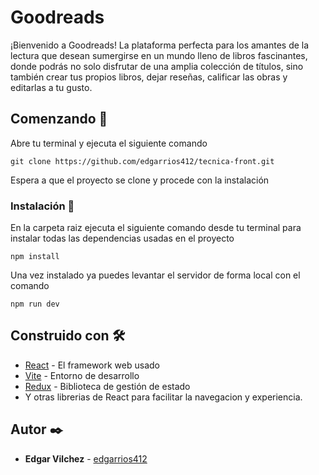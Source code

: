 # Goodreads

¡Bienvenido a Goodreads! La plataforma perfecta para los amantes de la lectura que desean sumergirse en un mundo lleno de libros fascinantes, donde podrás no solo disfrutar de una amplia colección de títulos, sino también crear tus propios libros, dejar reseñas, calificar las obras y editarlas a tu gusto.

## Comenzando 🚀

Abre tu terminal y ejecuta el siguiente comando

```
git clone https://github.com/edgarrios412/tecnica-front.git
```

Espera a que el proyecto se clone y procede con la instalación

### Instalación 🔧

En la carpeta raiz ejecuta el siguiente comando desde tu terminal para instalar todas las dependencias usadas en el proyecto

```
npm install
```

Una vez instalado ya puedes levantar el servidor de forma local con el comando

```
npm run dev
```

## Construido con 🛠️

* [React](https://react.dev/blog/2023/03/16/introducing-react-dev) - El framework web usado
* [Vite](https://vitejs.dev/guide/assets.html) - Entorno de desarrollo
* [Redux](https://es.redux.js.org/) - Biblioteca de gestión de estado
* Y otras librerias de React para facilitar la navegacion y experiencia.

## Autor ✒️

* **Edgar Vilchez** - [edgarrios412](https://github.com/edgarrios412)
